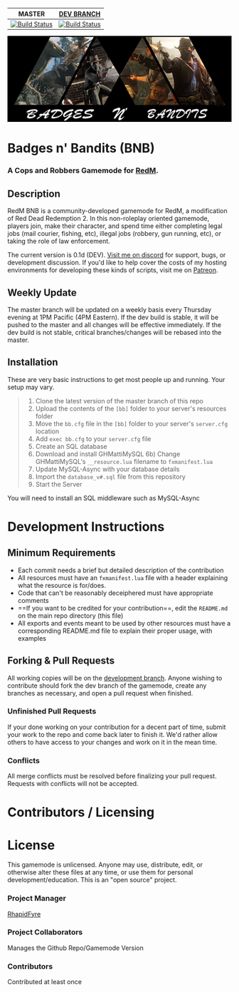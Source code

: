 | MASTER | [DEV BRANCH](https://github.com/rhapidfyre/Badges-n-Bandits/tree/dev) |
|---------|--------|
|[![Build Status](https://travis-ci.com/rhapidfyre/Badges-n-Bandits.svg?branch=master)](https://travis-ci.com/rhapidfyre/Badges-n-Bandits)|[![Build Status](https://travis-ci.com/rhapidfyre/Badges-n-Bandits.svg?branch=dev)](https://travis-ci.com/rhapidfyre/Badges-n-Bandits)|

![](git_banner.jpg)

# Badges n' Bandits (BNB)
### A Cops and Robbers Gamemode for [RedM](https://redm.gg/). 

## Description
RedM BNB is a community-developed gamemode for RedM, a modification of Red Dead Redemption 2. In this non-roleplay oriented gamemode, players join, make their character, and spend time either completing legal jobs (mail courier, fishing, etc), illegal jobs (robbery, gun running, etc), or taking the role of law enforcement.

The current version is 0.1d (DEV). [Visit me on discord](http://discord.gg/FRWpsbq) for support, bugs, or development discussion. If you'd like to help cover the costs of my hosting environments for developing these kinds of scripts, visit me on [Patreon](https://www.patreon.com/fyredev).


## Weekly Update
The master branch will be updated on a weekly basis every Thursday evening at 1PM Pacific (4PM Eastern).
If the dev build is stable, it will be pushed to the master and all changes will be effective immediately.
If the dev build is not stable, critical branches/changes will be rebased into the master.

## Installation
These are very basic instructions to get most people up and running. Your setup may vary.
>1) Clone the latest version of the master branch of this repo
>2) Upload the contents of the `[bb]` folder to your server's resources folder
>3) Move the `bb.cfg` file in the `[bb]` folder to your server's `server.cfg` location
>4) Add `exec bb.cfg` to your `server.cfg` file
>5) Create an SQL database
>6) Download and install GHMattiMySQL
>6b) Change GHMattiMySQL's `__resource.lua` filename to `fxmanifest.lua`
>7) Update MySQL-Async with your database details
>8) Import the `database_v#.sql` file from this repository
>9) Start the Server

You will need to install an SQL middleware such as MySQL-Async

# Development Instructions

## Minimum Requirements
* Each commit needs a brief but detailed description of the contribution
* All resources must have an `fxmanifest.lua` file with a header explaining what the resource is for/does.
* Code that can't be reasonably deceiphered must have appropriate comments
* ==If you want to be credited for your contribution==, edit the `README.md` on the main repo directory (this file)
* All exports and events meant to be used by other resources must have a corresponding README.md file to explain their proper usage, with examples

## Forking & Pull Requests
All working copies will be on the [development branch](https://github.com/rhapidfyre/Badges-n-Bandits/tree/dev). Anyone wishing to contribute should fork the dev branch of the gamemode, create any branches as necessary, and open a pull request when finished.

### Unfinished Pull Requests
If your done working on your contribution for a decent part of time, submit your work to the repo and come back later to finish it. We'd rather allow others to have access to your changes and work on it in the mean time.

### Conflicts
All merge conflicts must be resolved before finalizing your pull request.
Requests with conflicts will not be accepted.

# Contributors / Licensing

# License
This gamemode is unlicensed. Anyone may use, distribute, edit, or otherwise alter these files at any time, or use them for personal development/education. This is an "open source" project.

### Project Manager
[RhapidFyre](https://github.com/rhapidfyre)

### Project Collaborators
Manages the Github Repo/Gamemode Version

### Contributors
Contributed at least once
